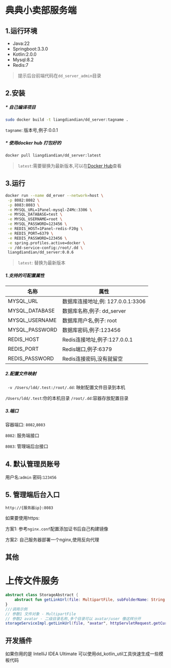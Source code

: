 # 典典小卖部服务端

## 1.运行环境

* Java:22
* Springboot:3.3.0
* Kotlin:2.0.0
* Mysql:8.2
* Redis:7


> 提示后台前端代码在`dd_server_admin`目录

## 2.安装

##### * 自己编译项目
```bash
sudo docker build -t liangdiandian/dd_server:tagname .
```
`tagname`: 版本号,例子:0.0.1

##### * 使用docker hub 打包好的

```bash
docker pull liangdiandian/dd_server:latest
```
> `latest`:需要替换为最新版本,可以在[Docker Hub](https://hub.docker.com/search?q=dd_server)查看

## 3.运行

```bash
docker run --name dd_erver --network=host \
 -p 8082:8082 \
 -p 8083:8083 \
 -e MYSQL_URL=1Panel-mysql-Z4Mc:3306 \
 -e MYSQL_DATABASE=test \
 -e MYSQL_USERNAME=root \
 -e MYSQL_PASSWORD=123456 \
 -e REDIS_HOST=1Panel-redis-F20g \
 -e REDIS_PORT=6379 \
 -e REDIS_PASSWORD=123456 \
 -e spring.profiles.active=docker \
 -v /dd-service-config:/root/.dd \
 liangdiandian/dd_server:0.0.6
```

> `latest`: 替换为最新版本

##### 1.支持的可配置属性

| 名称             | 属性                        |
|----------------|---------------------------|
| MYSQL_URL      | 数据库连接地址,例: 127.0.0.1:3306 |
| MYSQL_DATABASE | 数据库名称,例子: dd_server       |
| MYSQL_USERNAME | 数据库用户名,例子: root           |
| MYSQL_PASSWORD | 数据库密码,例子:123456           |
| REDIS_HOST     | Redis连接地址,例子:127.0.0.1    |
| REDIS_PORT     | Redis端口,例子:6379           |
| REDIS_PASSWORD | Redis连接密码,没有就留空           |

##### 2.配置文件映射
` -v /Users/ldd/.test:/root/.dd`: 映射配置文件目录到本机

`/Users/ldd/.test`:你的本机目录
`/root/.dd`:容器存放配置目录  

##### 3.端口

容器端口: `8082`,`8083`

`8082`: 服务端接口

`8083`: 管理端后台接口

## 4. 默认管理员账号

用户名:`admin`
密码:`123456`

## 5. 管理端后台入口

`http://{服务器ip}:8083`

如果要使用https:

方案1: 参考`nginx.conf`配置添加证书后自己构建镜像

方案2: 自己服务器部署一个nginx,使用反向代理



## 其他

# 上传文件服务

```kotlin
abstract class StorageAbstract {
    abstract fun getLinkUrl(file: MultipartFile, subFolderName: String = "", host: String = "", user: User?): FileInfo?
}
///调用示例
// 参数1 文件对象 - MultipartFile
// 参数2 avatar - 二级目录名称,多个目录可以 avatar/user 像这样分开
storageServiceImpl.getLinkUrl(file, "avatar", httpServletRequest.getCurrentHost(), user)
```


## 开发插件
如果你用的是 IntelliJ IDEA Ultimate
可以使用dd_kotlin_util工具快速生成一些模板代码